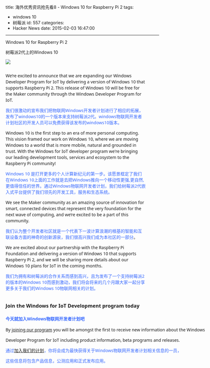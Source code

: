 title: 海外优秀资讯抢先看8 - Windows 10 for Raspberry Pi 2
tags:
  - windows 10
  - 树莓派
id: 557
categories:
  - Hacker News
date: 2015-02-03 16:47:00
---

<div id="article_content" class="article_content">&#13;

Windows 10 for Raspberry Pi 2

树莓派2代上的Windows 10

![](http://img.blog.csdn.net/20150202232535771?watermark/2/text/aHR0cDovL2Jsb2cuY3Nkbi5uZXQvemh1YmFpdGlhbg==/font/5a6L5L2T/fontsize/400/fill/I0JBQkFCMA==/dissolve/70/gravity/Center)

<div class="row" style="zoom: 1; font-family: 'Segoe UI', wf_segoe-ui_normal, Helvetica, Arial, sans-serif; font-size: 14px; line-height: 20px;"><div class="col-w6" style="position: relative; float: left; min-height: 1px; margin-right: 24px; box-sizing: border-box; width: 460px; overflow: hidden; padding: 0px;">

We’re excited to announce that we are expanding our Windows Developer Program for IoT by delivering a version of Windows 10 that supports Raspberry Pi 2\. This release of Windows 10 will be free for the Maker community through the Windows Developer Program for IoT.

<span style="color: rgb(51, 102, 255);">我们很激动的宣布我们把物联网Windows开发者计划进行了相应的拓展，发布了windows10的一个版本来支持树莓派2代。windows物联网开发者计划社区的开发人员可以免费获得该发布的windows10版本。</span>

Windows 10 is the first step to an era of more personal computing. This vision framed our work on Windows 10, where we are moving Windows to a world that is more mobile, natural and grounded in trust. With the Windows for IoT developer program we're bringing our leading development tools, services and ecosystem to the Raspberry Pi community!

<span style="color: rgb(51, 102, 255);">Windows 10 是打开更多的个人计算新纪元的第一步。该愿景框定了我们在Windows 10上面的工作就是去把Windows推向一个移动性更强,更自然,更值得信任的世界。通过Windows物联网开发者计划，我们给树莓派2代嵌入式平台提供了我们领先的开发工具，服务和生态系统。</span>

We see the Maker community as an amazing source of innovation for smart, connected devices that represent the very foundation for the next wave of computing, and we’re excited to be a part of this community.

<span style="color: rgb(51, 102, 255);">我们认为整个开发者社区就是一个代表下一波计算浪潮的根基的智能和互联设备方面的神奇的创新源泉，我们很高兴我们成为本社区的一部分</span><span style="color: rgb(69, 69, 69);">。</span>

We are excited about our partnership with the Raspberry Pi Foundation and delivering a version of Windows 10 that supports Raspberry Pi 2, and we will be sharing more details about our Windows 10 plans for IoT in the coming months.

<span style="color: rgb(51, 102, 255);">我们为拥有和树莓派的合作关系而感到高兴，且为发布了一个支持树莓派2的版本的Windows 10而感到激动，我们将会将来的几个月跟大家一起分享更多关于我们的Windows 10物联网相关的计划。</span>

<span style="color: rgb(51, 102, 255);">
</span>
</div>
</div><div class="row mt-30" style="zoom: 1; margin-top: 30px; font-family: 'Segoe UI', wf_segoe-ui_normal, Helvetica, Arial, sans-serif; font-size: 14px; line-height: 20px;"><div class="col-w12" style="position: relative; float: left; min-height: 1px; margin-right: 0px; box-sizing: border-box; width: 944px; padding: 0px;">

### Join the Windows for IoT Development program today

### <span style="font-family: 'Segoe UI', wf_segoe-ui_normal, Helvetica, Arial, sans-serif; font-size: 14px; line-height: 20px;"><span style="color: rgb(51, 102, 255);">今天就加入Windows物联网开发者计划吧</span></span>

By [joining our program](http://go.microsoft.com/fwlink/p/?LinkId=525594) you will be amongst the first to receive new information about the Windows 

Developer Program for IoT including product information, beta programs and releases.

<span style="color: rgb(51, 102, 255);">通过[加入我们的计划](http://go.microsoft.com/fwlink/p/?LinkId=525594)，你将会成为最快获得关于Windows物联网开发者计划相关信息的一员，</span>

<span style="color: rgb(51, 102, 255);">这些信息将包含产品信息，公测应用和正式发布应用。</span>
</div></div>
</div>